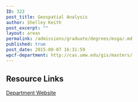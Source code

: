 ```yaml
---
ID: 322
post_title: Geospatial Analysis
author: Shelley Keith
post_excerpt: ""
layout: areas
permalink: /admissions/graduate/degrees/msga/.md
published: true
post_date: 2015-08-07 16:31:59
wpcf-department: http://cas.umw.edu/gis/masters/
---
```


<!-- Types Custom Fields: -->

<!-- resource-links -->
## Resource Links

<!-- department -->
[Department Website](http://cas.umw.edu/gis/masters/)

<!-- End department -->

<!-- End resource-links -->

<!-- End Types Custom Fields -->